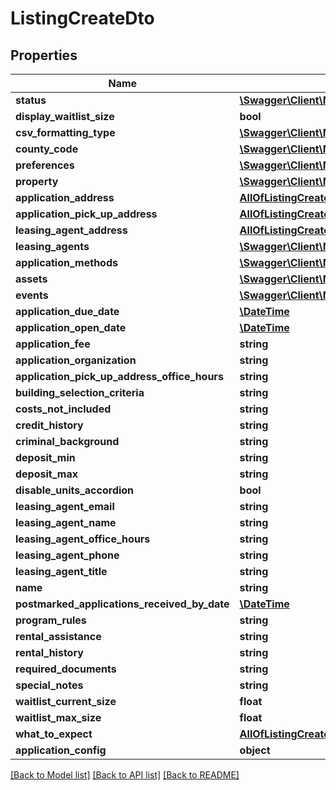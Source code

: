 # ListingCreateDto

## Properties
Name | Type | Description | Notes
------------ | ------------- | ------------- | -------------
**status** | [**\Swagger\Client\Model\ListingStatus**](ListingStatus.md) |  | 
**display_waitlist_size** | **bool** |  | 
**csv_formatting_type** | [**\Swagger\Client\Model\CSVFormattingType**](CSVFormattingType.md) |  | 
**county_code** | [**\Swagger\Client\Model\CountyCode**](CountyCode.md) |  | 
**preferences** | [**\Swagger\Client\Model\PreferenceCreateDto[]**](PreferenceCreateDto.md) |  | 
**property** | [**\Swagger\Client\Model\IdDto**](IdDto.md) |  | 
**application_address** | [**AllOfListingCreateDtoApplicationAddress**](AllOfListingCreateDtoApplicationAddress.md) |  | 
**application_pick_up_address** | [**AllOfListingCreateDtoApplicationPickUpAddress**](AllOfListingCreateDtoApplicationPickUpAddress.md) |  | 
**leasing_agent_address** | [**AllOfListingCreateDtoLeasingAgentAddress**](AllOfListingCreateDtoLeasingAgentAddress.md) |  | 
**leasing_agents** | [**\Swagger\Client\Model\IdDto[]**](IdDto.md) |  | [optional] 
**application_methods** | [**\Swagger\Client\Model\ApplicationMethodDto[]**](ApplicationMethodDto.md) |  | 
**assets** | [**\Swagger\Client\Model\AssetDto[]**](AssetDto.md) |  | 
**events** | [**\Swagger\Client\Model\ListingEventDto[]**](ListingEventDto.md) |  | 
**application_due_date** | [**\DateTime**](\DateTime.md) |  | 
**application_open_date** | [**\DateTime**](\DateTime.md) |  | 
**application_fee** | **string** |  | 
**application_organization** | **string** |  | 
**application_pick_up_address_office_hours** | **string** |  | 
**building_selection_criteria** | **string** |  | 
**costs_not_included** | **string** |  | 
**credit_history** | **string** |  | 
**criminal_background** | **string** |  | 
**deposit_min** | **string** |  | 
**deposit_max** | **string** |  | 
**disable_units_accordion** | **bool** |  | 
**leasing_agent_email** | **string** |  | 
**leasing_agent_name** | **string** |  | 
**leasing_agent_office_hours** | **string** |  | 
**leasing_agent_phone** | **string** |  | 
**leasing_agent_title** | **string** |  | 
**name** | **string** |  | 
**postmarked_applications_received_by_date** | [**\DateTime**](\DateTime.md) |  | 
**program_rules** | **string** |  | 
**rental_assistance** | **string** |  | 
**rental_history** | **string** |  | 
**required_documents** | **string** |  | 
**special_notes** | **string** |  | [optional] 
**waitlist_current_size** | **float** |  | 
**waitlist_max_size** | **float** |  | 
**what_to_expect** | [**AllOfListingCreateDtoWhatToExpect**](AllOfListingCreateDtoWhatToExpect.md) |  | 
**application_config** | **object** |  | [optional] 

[[Back to Model list]](../../README.md#documentation-for-models) [[Back to API list]](../../README.md#documentation-for-api-endpoints) [[Back to README]](../../README.md)

